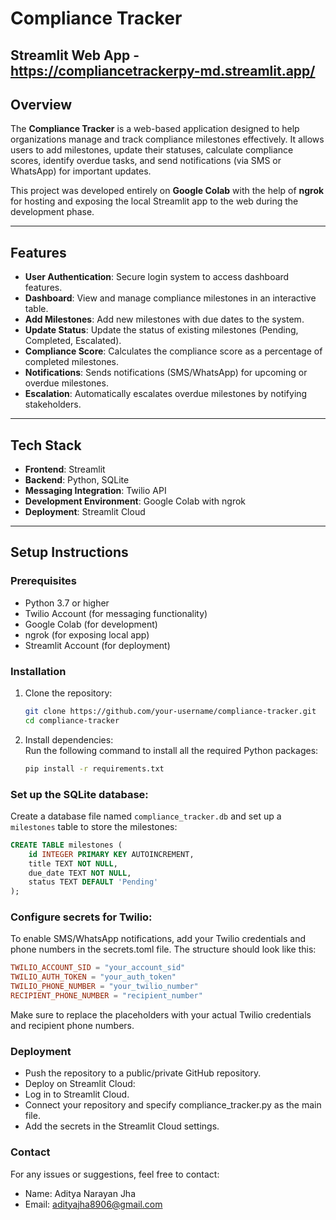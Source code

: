 # Compliance Tracker 

## Streamlit Web App - https://compliancetrackerpy-md.streamlit.app/

## Overview  
The **Compliance Tracker** is a web-based application designed to help organizations manage and track compliance milestones effectively. It allows users to add milestones, update their statuses, calculate compliance scores, identify overdue tasks, and send notifications (via SMS or WhatsApp) for important updates.  

This project was developed entirely on **Google Colab** with the help of **ngrok** for hosting and exposing the local Streamlit app to the web during the development phase.

---

## Features  
- **User Authentication**: Secure login system to access dashboard features.  
- **Dashboard**: View and manage compliance milestones in an interactive table.  
- **Add Milestones**: Add new milestones with due dates to the system.  
- **Update Status**: Update the status of existing milestones (Pending, Completed, Escalated).  
- **Compliance Score**: Calculates the compliance score as a percentage of completed milestones.  
- **Notifications**: Sends notifications (SMS/WhatsApp) for upcoming or overdue milestones.  
- **Escalation**: Automatically escalates overdue milestones by notifying stakeholders.  

---

## Tech Stack  
- **Frontend**: Streamlit  
- **Backend**: Python, SQLite  
- **Messaging Integration**: Twilio API  
- **Development Environment**: Google Colab with ngrok  
- **Deployment**: Streamlit Cloud  

---

## Setup Instructions  

### Prerequisites  
- Python 3.7 or higher  
- Twilio Account (for messaging functionality)  
- Google Colab (for development)  
- ngrok (for exposing local app)  
- Streamlit Account (for deployment)  

### Installation  
1. Clone the repository:  
   ```bash
   git clone https://github.com/your-username/compliance-tracker.git
   cd compliance-tracker

2. Install dependencies:  
   Run the following command to install all the required Python packages:
   ```bash
   pip install -r requirements.txt

### Set up the SQLite database:  
Create a database file named `compliance_tracker.db` and set up a `milestones` table to store the milestones:

```sql
CREATE TABLE milestones (
    id INTEGER PRIMARY KEY AUTOINCREMENT,
    title TEXT NOT NULL,
    due_date TEXT NOT NULL,
    status TEXT DEFAULT 'Pending'
);
```

### Configure secrets for Twilio:

To enable SMS/WhatsApp notifications, add your Twilio credentials and phone numbers in the secrets.toml file. The structure should look like this:

```toml
TWILIO_ACCOUNT_SID = "your_account_sid"
TWILIO_AUTH_TOKEN = "your_auth_token"
TWILIO_PHONE_NUMBER = "your_twilio_number"
RECIPIENT_PHONE_NUMBER = "recipient_number"


```
Make sure to replace the placeholders with your actual Twilio credentials and recipient phone numbers.

### Deployment
- Push the repository to a public/private GitHub repository.
- Deploy on Streamlit Cloud:
- Log in to Streamlit Cloud.
- Connect your repository and specify compliance_tracker.py as the main file.
- Add the secrets in the Streamlit Cloud settings.



### Contact 
For any issues or suggestions, feel free to contact:

- Name: Aditya Narayan Jha
- Email: adityajha8906@gmail.com





